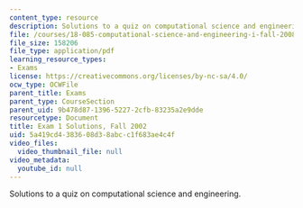 ```yaml
---
content_type: resource
description: Solutions to a quiz on computational science and engineering.
file: /courses/18-085-computational-science-and-engineering-i-fall-2008/5a419cd4383608d38abcc1f683ae4c4f_f02q1sol.pdf
file_size: 158206
file_type: application/pdf
learning_resource_types:
- Exams
license: https://creativecommons.org/licenses/by-nc-sa/4.0/
ocw_type: OCWFile
parent_title: Exams
parent_type: CourseSection
parent_uid: 9b478d87-1396-5227-2cfb-83235a2e9dde
resourcetype: Document
title: Exam 1 Solutions, Fall 2002
uid: 5a419cd4-3836-08d3-8abc-c1f683ae4c4f
video_files:
  video_thumbnail_file: null
video_metadata:
  youtube_id: null
---
```

Solutions to a quiz on computational science and engineering.
